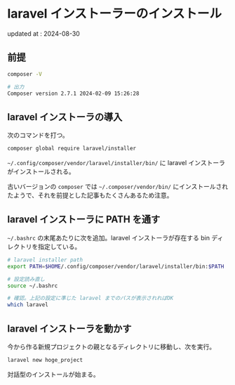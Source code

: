# laravel インストーラーのインストール

updated at : 2024-08-30

## 前提

```bash
composer -V

# 出力
Composer version 2.7.1 2024-02-09 15:26:28
```

## laravel インストーラの導入

次のコマンドを打つ。  

```bash
composer global require laravel/installer
```

`~/.config/composer/vendor/laravel/installer/bin/` に laravel インストーラがインストールされる。

古いバージョンの `composer` では `~/.composer/vendor/bin/` にインストールされたようで、それを前提とした記事もたくさんあるため注意。

## laravel インストーラに PATH を通す

`~/.bashrc` の末尾あたりに次を追加。laravel インストーラが存在する bin ディレクトリを指定している。

```bash
# laravel installer path
export PATH=$HOME/.config/composer/vendor/laravel/installer/bin:$PATH
```

```bash
# 設定読み直し
source ~/.bashrc

# 確認。上記の設定に準じた laravel までのパスが表示されればOK
which laravel
```

## laravel インストーラを動かす

今から作る新規プロジェクトの親となるディレクトリに移動し、次を実行。

```bash
laravel new hoge_project
```

対話型のインストールが始まる。
